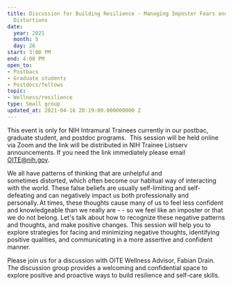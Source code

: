 ```yaml
---
title: Discussion for Building Resilience - Managing Imposter Fears and Cognitive
  Distortions
date:
  year: 2021
  month: 5
  day: 26
start: 3:00 PM
end: 4:00 PM
open_to:
- Postbacs
- Graduate students
- Postdocs/fellows
topic:
- Wellness/resilience
type: Small group
updated_at: 2021-04-16 20:19:00.000000000 Z
---
```

This event is only for NIH Intramural Trainees currently in our postbac,
graduate student, and postdoc programs.  This session will be held
online via Zoom and the link will be distributed in NIH Trainee Listserv
announcements. If you need the link immediately please email
OITE@nih.gov. 

We all have patterns of thinking that are unhelpful and
sometimes distorted, which often become our habitual way of interacting
with the world. These false beliefs are usually self-limiting and
self-defeating and can negatively impact us both professionally and
personally. At times, these thoughts cause many of us to feel less
confident and knowledgeable than we really are - - so we feel like an
imposter or that we do not belong. Let's talk about how to recognize
these negative patterns and thoughts, and make positive changes.  This
session will help you to explore strategies for facing and minimizing
negative thoughts, identifying positive qualities, and communicating in
a more assertive and confident manner.   

Please join us for a discussion with OITE Wellness Advisor, Fabian
Drain. The discussion group provides a welcoming and confidential space
to explore positive and proactive ways to build resilience and self-care
skills.
